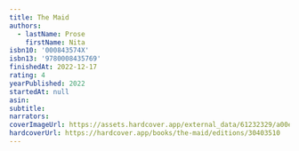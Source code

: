 ```yaml
---
title: The Maid
authors:
  - lastName: Prose
    firstName: Nita
isbn10: '000843574X'
isbn13: '9780008435769'
finishedAt: 2022-12-17
rating: 4
yearPublished: 2022
startedAt: null
asin:
subtitle:
narrators:
coverImageUrl: https://assets.hardcover.app/external_data/61232329/a00eeff3f8677a286daa3d85009fae72b0ae7b76.jpeg
hardcoverUrl: https://hardcover.app/books/the-maid/editions/30403510
---
```

